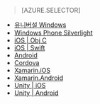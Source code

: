 > [AZURE.SELECTOR]
- [유니버설 Windows](../articles/mobile-engagement/mobile-engagement-windows-store-dotnet-get-started.md)
- [Windows Phone Silverlight](../articles/mobile-engagement/mobile-engagement-windows-phone-get-started.md)
- [iOS | Obj C](../articles/mobile-engagement/mobile-engagement-ios-get-started.md)
- [iOS | Swift](../articles/mobile-engagement/mobile-engagement-ios-swift-get-started.md)
- [Android](../articles/mobile-engagement/mobile-engagement-android-get-started.md)
- [Cordova](../articles/mobile-engagement/mobile-engagement-cordova-get-started.md)
- [Xamarin.iOS](../articles/mobile-engagement/mobile-engagement-xamarin-ios-get-started.md)
- [Xamarin.Android](../articles/mobile-engagement/mobile-engagement-xamarin-android-get-started.md)
- [Unity | iOS](../articles/mobile-engagement/mobile-engagement-unity-ios-get-started.md)
- [Unity | Android](../articles/mobile-engagement/mobile-engagement-unity-android-get-started.md)
 

<!---HONumber=AcomDC_0330_2016-->